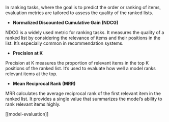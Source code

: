 In ranking tasks, where the goal is to predict the order or ranking of items, evaluation metrics are tailored to assess the quality of the ranked lists.

- ****Normalized Discounted Cumulative Gain (NDCG)****

NDCG is a widely used metric for ranking tasks. It measures the quality of a ranked list by considering the relevance of items and their positions in the list. It’s especially common in recommendation systems.

- ****Precision at K****

Precision at K measures the proportion of relevant items in the top K positions of the ranked list. It’s used to evaluate how well a model ranks relevant items at the top.

- ****Mean Reciprocal Rank (MRR)****

MRR calculates the average reciprocal rank of the first relevant item in the ranked list. It provides a single value that summarizes the model’s ability to rank relevant items highly.

[[model-evaluation]]